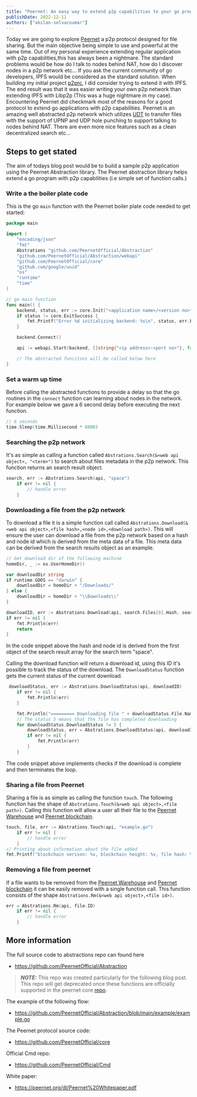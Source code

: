 ```yaml
---
title: "Peernet: An easy way to extend p2p capabilities to your go program"
publishDate: 2022-12-11
authors: ["akilan-selvacoumar"]
---
```


Today we are going to explore [Peernet](https://peernet.org) a p2p protocol designed for file sharing. But the main objective being simple to use and powerful at the same time. Out of my personal experience extending regular application with p2p capabilities,this has always been a nightmare. The standard problems would be how do I talk to nodes behind NAT, how do I discover nodes in a p2p network etc... If you ask the current community of go developers, IPFS would be considered as the standard solution. When building my 
initial project [p2prc](https://github.com/Akilan1999/p2p-rendering-computation), I did consider trying to extend it with IPFS. The end result was that it was easier writing your own p2p network than extending IPFS with Libp2p (This was a huge nightmare in my case). Encountering Peernet did checkmark most of the reasons 
for a good protocol to extend go applications with p2p capabilities. Peernet is an amazing well abstracted p2p network which utilizes [UDT](https://udt.sourceforge.io) to transfer files with the support of UPNP and UDP hole punching to support talking to nodes behind NAT. There are even more nice features such as a clean decentralized search etc...


## Steps to get stated 
The aim of todays blog post would be to build a sample p2p application using the Peernet Abstraction library. 
The Peernet abstraction library helps extend a go program with p2p capabilities (i.e simple set of function 
calls.)

### Write a the boiler plate code 
This is the go ```main``` function with the Peernet boiler plate code needed to get 
started:
```go
package main

import (
    "encoding/json"
    "fmt"
    Abstrations "github.com/PeernetOfficial/Abstraction"
    "github.com/PeernetOfficial/Abstraction/webapi"
    "github.com/PeernetOfficial/core"
    "github.com/google/uuid"
    "os"
    "runtime"
    "time"
)

// go main function
func main() {
    backend, status, err := core.Init("<application name>/<version no>", "Config.yaml", nil, nil)
    if status != core.ExitSuccess {
        fmt.Printf("Error %d initializing backend: %s\n", status, err.Error())
    }

    backend.Connect()

    api := webapi.Start(backend, []string{"<ip address>:<port no>"}, false, "", "", 0, 0, uuid.New())

    // The abstracted funcitons will be called below here 
}
```

### Set a warm up time 
Before calling the abstracted functions to provide a delay 
so that the go routines in the ```connect``` function can learning about 
nodes in the network. For example below we gave a 6 second 
delay before executing the next function. 
```go
// 6 seconds
time.Sleep(time.Millisecond * 6000)
```

### Searching the p2p network 
It's as simple as calling a function called ```Abstrations.Search(&<web api object>, "<term>")```
to search about files metadata in the p2p network. This function 
returns an search result object. 
```go
search, err := Abstrations.Search(api, "space")
    if err != nil {
        // handle error 
    }
```

### Downloading a file from the p2p network
To download a file it is a simple function call 
called ```Abstrations.Download(&<web api object>,<file hash>,<node id>,<download path>)```. This will ensure the user can download a file from the p2p network based on a hash and node id which is derived from the meta 
data of a file. This meta data can be derived from the search results object as an example. 
```go
// Get download dir of the following machine 
homeDir, _ := os.UserHomeDir()

var downloadDir string
if runtime.GOOS == "darwin" {
    downloadDir = homeDir + "/Downloads/"
} else {
    downloadDir = homeDir + "\\Downloads\\"
}
```
```go
downloadID, err := Abstrations.Download(api, search.Files[0].Hash, search.Files[0].NodeID, downloadDir+search.Files[0].Name)
if err != nil {
    fmt.Println(err)
    return
}
```
In the code snippet above the hash and node id is derived from the first object of the search result array for the search term "space". 

Calling the download function will return a download id, using this ID it's possible to track the status of 
the download. The ```DownloadStatus``` function gets the current status of the current download. 
```go
 downloadStatus, err := Abstrations.DownloadStatus(api, downloadID)
    if err != nil {
        fmt.Println(err)
    }

    fmt.Println("========= Downloading file " + downloadStatus.File.Name + " ==============")
    // The status 5 means that the file has completed downloading 
    for downloadStatus.DownloadStatus != 5 {
        downloadStatus, err = Abstrations.DownloadStatus(api, downloadID)
        if err != nil {
            fmt.Println(err)
        }
    }
```
The code snippet above implements checks if the download is complete and then terminates the loop. 

### Sharing a file from Peernet 
Sharing a file is as simple as calling the function ```touch```. The following function has the 
shape of ```Abstrations.Touch(&<web api object>,<file path>)```. Calling this function will allow 
a user all their file to the [Peernet Warehouse](https://docs.peernet.org/core/warehouse/#limitations) 
and [Peernet blockchain](https://docs.peernet.org/core/blockchain/).
```go
touch, file, err := Abstrations.Touch(api, "example.go")
    if err != nil {
        // handle error
    }
// Printing about information about the file added 
fmt.Printf("blockchain verison: %v, blockchain height: %v, file hash: %v \n", touch.BlockchainVersion, touch.BlockchainHeight, file.Hash)
```

### Removing a file from peernet 
If a file wants to be removed from the [Peernet Warehouse](https://docs.peernet.org/core/warehouse/#limitations) and [Peernet blockchain](https://docs.peernet.org/core/blockchain/) it can be easily 
removed with a single function call. This function consists of the shape ```Abstrations.Rm(&<web api object>,<file id>)```. 
```go
err = Abstrations.Rm(api, file.ID)
    if err != nil {
        // handle error 
    }
```

## More information 
The full source code to abstractions repo can found here
- https://github.com/PeernetOfficial/Abstraction 
> **_NOTE:_** This repo was created particularly for the following blog post. This 
repo will get deprecated once these functions are officially supported in the 
peernet core [repo](https://github.com/PeernetOfficial/core).

The example of the following flow: 
- https://github.com/PeernetOfficial/Abstraction/blob/main/example/example.go

The Peernet protocol source code:
- https://github.com/PeernetOfficial/core

Official Cmd repo:
- https://github.com/PeernetOfficial/Cmd

White paper: 
- https://peernet.org/dl/Peernet%20Whitepaper.pdf
